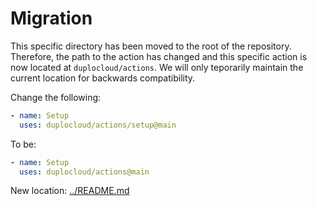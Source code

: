 # Migration  

This specific directory has been moved to the root of the repository. Therefore, the path to the action has changed and this specific action is now located at `duplocloud/actions`. We will only teporarily maintain the current location for backwards compatibility.

Change the following: 
```yaml
- name: Setup
  uses: duplocloud/actions/setup@main
```
To be: 
```yaml
- name: Setup
  uses: duplocloud/actions@main
```

New location: [../README.md](../README.md)
